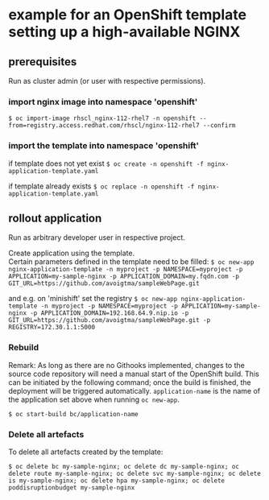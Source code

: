 # example for an OpenShift template setting up a high-available NGINX

## prerequisites

Run as cluster admin (or user with respective permissions).

### import nginx image into namespace 'openshift'
``$ oc import-image rhscl_nginx-112-rhel7 -n openshift --from=registry.access.redhat.com/rhscl/nginx-112-rhel7 --confirm``

### import the template into namespace 'openshift'
if template does not yet exist
``$ oc create -n openshift -f nginx-application-template.yaml``

if template already exists
``$ oc replace -n openshift -f nginx-application-template.yaml``

## rollout application

Run as arbitrary developer user in respective project.

Create application using the template.  
Certain parameters defined in the template need to be filled:
``$ oc new-app nginx-application-template -n myproject -p NAMESPACE=myproject -p APPLICATION=my-sample-nginx -p APPLICATION_DOMAIN=my.fqdn.com -p GIT_URL=https://github.com/avoigtma/sampleWebPage.git``  

and e.g. on 'minishift' set the registry
``$ oc new-app nginx-application-template -n myproject -p NAMESPACE=myproject -p APPLICATION=my-sample-nginx -p APPLICATION_DOMAIN=192.168.64.9.nip.io -p GIT_URL=https://github.com/avoigtma/sampleWebPage.git -p REGISTRY=172.30.1.1:5000``  

### Rebuild
Remark:
As long as there are no Githooks implemented, changes to the source code repository will need a manual start of the OpenShift build. This can be initiated by the following command; once the build is finished, the deployment will be triggered automatically. ``application-name`` is the name of the application set above when running ``oc new-app``.

``$ oc start-build bc/application-name``  

### Delete all artefacts
To delete all artefacts created by the template:  

``$ oc delete bc my-sample-nginx; oc delete dc my-sample-nginx; oc delete route my-sample-nginx; oc delete svc my-sample-nginx; oc delete is my-sample-nginx; oc delete hpa my-sample-nginx; oc delete poddisruptionbudget my-sample-nginx``  


